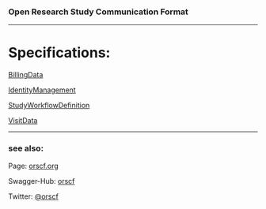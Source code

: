 ### Open Research Study Communication Format

-----

# Specifications:

  [BillingData](https://github.com/orscf/orscf-specification/tree/master/BillingData)

  [IdentityManagement](https://github.com/orscf/orscf-specification/tree/master/IdentityManagement)

  [StudyWorkflowDefinition](https://github.com/orscf/orscf-specification/tree/master/StudyWorkflowDefinition)

  [VisitData](https://github.com/orscf/orscf-specification/tree/master/VisitData)

----

### see also:

  Page:	[orscf.org](http://www.orscf.org)

  Swagger-Hub: [orscf](https://app.swaggerhub.com/search?query=%20orscf)

  Twitter: [@orscf](https://twitter.com/orscf) 


